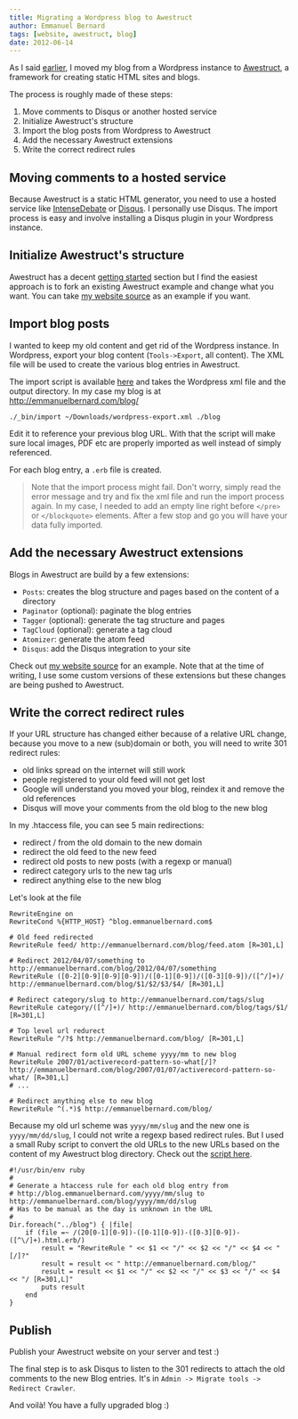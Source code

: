 ```yaml
---
title: Migrating a Wordpress blog to Awestruct
author: Emmanuel Bernard
tags: [website, awestruct, blog]
date: 2012-06-14
---
```

As I said [earlier][blog migration], I moved my blog from a Wordpress instance to
[Awestruct][awestruct], a framework for creating static HTML sites and blogs.

The process is roughly made of these steps:

1. Move comments to Disqus or another hosted service
1. Initialize Awestruct's structure
1. Import the blog posts from Wordpress to Awestruct
1. Add the necessary Awestruct extensions
1. Write the correct redirect rules

## Moving comments to a hosted service

Because Awestruct is a static HTML generator, you need to use a hosted service
like [IntenseDebate][intense-debate] or [Disqus][disqus]. I personally use Disqus.
The import process is easy and involve installing a Disqus plugin in your Wordpress
instance.

## Initialize Awestruct's structure

Awestruct has a decent [getting started][getting-started] section but I find the easiest 
approach is to fork an existing Awestruct example and change what you want. You can take
[my website source][source-emmanuel] as an example if you want.

## Import blog posts

I wanted to keep my old content and get rid of the Wordpress instance. In Wordpress,
export your blog content (`Tools->Export`, all content). The XML file will be used
to create the various blog entries in Awestruct.

The import script is available [here][import] and takes the Wordpress xml file
and the output directory. In my case my blog is at <http://emmanuelbernard.com/blog/>

    ./_bin/import ~/Downloads/wordpress-export.xml ./blog

Edit it to reference your previous blog URL. With that the script
will make sure local images, PDF etc are properly imported as well instead of
simply referenced.

For each blog entry, a `.erb` file is created.

> Note that the import process might fail. Don't worry, simply read the error message and
> try and fix the xml file and run the import process again. In my case, I needed to add
> an empty line right before `</pre>` or `</blockquote>` elements. After a few stop and go
> you will have your data fully imported.

## Add the necessary Awestruct extensions

Blogs in Awestruct are build by a few extensions:

- `Posts`: creates the blog structure and pages based on the content of a directory
- `Paginator` (optional): paginate the blog entries
- `Tagger` (optional): generate the tag structure and pages
- `TagCloud` (optional): generate a tag cloud
- `Atomizer`: generate the atom feed
- `Disqus`: add the Disqus integration to your site

Check out [my website source][source-emmanuel] for an example. Note that at the time of writing,
I use some custom versions of these extensions but these changes are being pushed to Awestruct.

## Write the correct redirect rules

If your URL structure has changed either because of a relative URL change, because you move
to a new (sub)domain or both, you will need to write 301 redirect rules:

- old links spread on the internet will still work
- people registered to your old feed will not get lost
- Google will understand you moved your blog, reindex it and remove the old references
- Disqus will move your comments from the old blog to the new blog

In my .htaccess file, you can see 5 main redirections:

- redirect / from the old domain to the new domain
- redirect the old feed to the new feed
- redirect old posts to new posts (with a regexp or manual)
- redirect category urls to the new tag urls
- redirect anything else to the new blog

Let's look at the file

    RewriteEngine on
    RewriteCond %{HTTP_HOST} ^blog.emmanuelbernard.com$

    # Old feed redirected
    RewriteRule feed/ http://emmanuelbernard.com/blog/feed.atom [R=301,L]

    # Redirect 2012/04/07/something to http://emmanuelbernard.com/blog/2012/04/07/something
    RewriteRule ([0-2][0-9][0-9][0-9])/([0-1][0-9])/([0-3][0-9])/([^/]+)/ http://emmanuelbernard.com/blog/$1/$2/$3/$4/ [R=301,L]

    # Redirect category/slug to http://emmanuelbernard.com/tags/slug
    RewriteRule category/([^/]+)/ http://emmanuelbernard.com/blog/tags/$1/ [R=301,L]

    # Top level url redurect
    RewriteRule ^/?$ http://emmanuelbernard.com/blog/ [R=301,L]

    # Manual redirect form old URL scheme yyyy/mm to new blog
    RewriteRule 2007/01/activerecord-pattern-so-what[/]? http://emmanuelbernard.com/blog/2007/01/07/activerecord-pattern-so-what/ [R=301,L]
    # ...

    # Redirect anything else to new blog
    RewriteRule ^(.*)$ http://emmanuelbernard.com/blog/

Because my old url scheme was `yyyy/mm/slug` and the new one is `yyyy/mm/dd/slug`,
I could not write a regexp based redirect rules. But I used a small Ruby script
to convert the old URLs to the new URLs based on the content of my Awestruct blog
directory. Check out the [script here][htaccess-generator].

    #!/usr/bin/env ruby
    #
    # Generate a htaccess rule for each old blog entry from
    # http://blog.emmanuelbernard.com/yyyy/mm/slug to http://emmanuelbernard.com/blog/yyyy/mm/dd/slug
    # Has to be manual as the day is unknown in the URL
    #
    Dir.foreach("../blog") { |file| 
    	if (file =~ /(20[0-1][0-9])-([0-1][0-9])-([0-3][0-9])-([^\/]+).html.erb/)
    		result = "RewriteRule " << $1 << "/" << $2 << "/" << $4 << "[/]?"
    		result = result << " http://emmanuelbernard.com/blog/"
    		result = result << $1 << "/" << $2 << "/" << $3 << "/" << $4 << "/ [R=301,L]"
    		puts result
    	end
    }

## Publish

Publish your Awestruct website on your server and test :)

The final step is to ask Disqus to listen to the 301 redirects to attach the old comments to the new 
Blog entries. It's in `Admin -> Migrate tools -> Redirect Crawler`.

And voilà! You have a fully upgraded blog :)

[blog migration]: /blog/2012/04/10/the-perfect-storm-creates-new-website-and-blog/
[awestruct]: http://awestruct.org
[import]: https://github.com/emmanuelbernard/emmanuelbernard.com/blob/master/_bin/import
[intense-debate]: http://intensedebate.com/
[disqus]: http://disqus.com/
[source-emmanuel]: https://github.com/emmanuelbernard/emmanuelbernard.com/
[.htaccess]: https://github.com/emmanuelbernard/emmanuelbernard.com/blob/master/.htaccess
[htaccess-generator]: https://github.com/emmanuelbernard/emmanuelbernard.com/blob/master/_bin/htaccess-generator.rb
[getting-started]: http://awestruct.org/getting_started/
